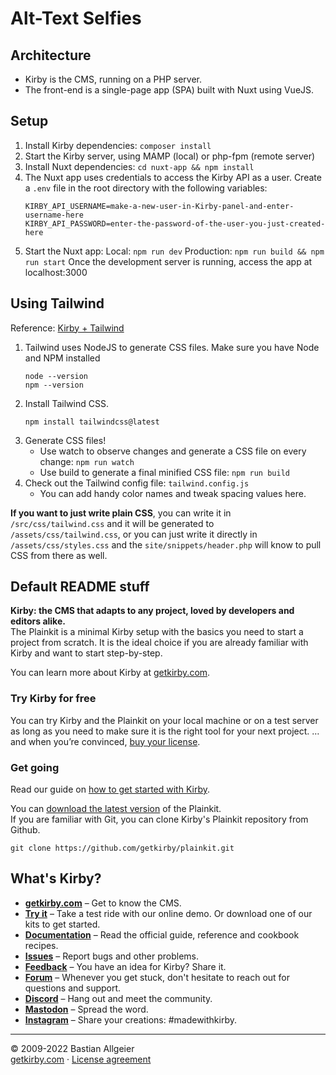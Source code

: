 # Alt-Text Selfies #

## Architecture ##
- Kirby is the CMS, running on a PHP server.
- The front-end is a single-page app (SPA) built with Nuxt using VueJS.

## Setup ##
1. Install Kirby dependencies: `composer install`
2. Start the Kirby server, using MAMP (local) or php-fpm (remote server)
3. Install Nuxt dependencies: `cd nuxt-app && npm install`
4. The Nuxt app uses credentials to access the Kirby API as a user. Create a `.env` file in the root directory with the following variables:
   ```
   KIRBY_API_USERNAME=make-a-new-user-in-Kirby-panel-and-enter-username-here
   KIRBY_API_PASSWORD=enter-the-password-of-the-user-you-just-created-here
   ```
5. Start the Nuxt app:
    Local: `npm run dev`
    Production: `npm run build && npm run start`
Once the development server is running, access the app at localhost:3000

## Using Tailwind ##
Reference: [Kirby + Tailwind](https://getkirby.com/docs/cookbook/setup/kirby-meets-tailwindcss)
1. Tailwind uses NodeJS to generate CSS files. Make sure you have Node and NPM installed
   ```
   node --version
   npm --version
   ```
2. Install Tailwind CSS.
   ```
   npm install tailwindcss@latest
   ```
3. Generate CSS files!
    - Use watch to observe changes and generate a CSS file on every change: `npm run watch`
    - Use build to generate a final minified CSS file: `npm run build`
4. Check out the Tailwind config file: `tailwind.config.js`
    - You can add handy color names and tweak spacing values here.

**If you want to just write plain CSS**, you can write it in `/src/css/tailwind.css` and it will be generated to `/assets/css/tailwind.css`, or you can just write it directly in `/assets/css/styles.css` and the `site/snippets/header.php` will know to pull CSS from there as well.


## Default README stuff ##

**Kirby: the CMS that adapts to any project, loved by developers and editors alike.**  
The Plainkit is a minimal Kirby setup with the basics you need to start a project from scratch. It is the ideal choice if you are already familiar with Kirby and want to start step-by-step.

You can learn more about Kirby at [getkirby.com](https://getkirby.com).

### Try Kirby for free  
You can try Kirby and the Plainkit on your local machine or on a test server as long as you need to make sure it is the right tool for your next project. … and when you’re convinced, [buy your license](https://getkirby.com/buy).

### Get going
Read our guide on [how to get started with Kirby](https://getkirby.com/docs/guide/quickstart).

You can [download the latest version](https://github.com/getkirby/plainkit/archive/main.zip) of the Plainkit.  
If you are familiar with Git, you can clone Kirby's Plainkit repository from Github.

    git clone https://github.com/getkirby/plainkit.git

## What's Kirby?
- **[getkirby.com](https://getkirby.com)** – Get to know the CMS.
- **[Try it](https://getkirby.com/try)** – Take a test ride with our online demo. Or download one of our kits to get started.
- **[Documentation](https://getkirby.com/docs/guide)** – Read the official guide, reference and cookbook recipes.
- **[Issues](https://github.com/getkirby/kirby/issues)** – Report bugs and other problems.
- **[Feedback](https://feedback.getkirby.com)** – You have an idea for Kirby? Share it.
- **[Forum](https://forum.getkirby.com)** – Whenever you get stuck, don't hesitate to reach out for questions and support.
- **[Discord](https://chat.getkirby.com)** – Hang out and meet the community.
- **[Mastodon](https://mastodon.social/@getkirby)** – Spread the word.
- **[Instagram](https://www.instagram.com/getkirby/)** – Share your creations: #madewithkirby.

---

© 2009-2022 Bastian Allgeier  
[getkirby.com](https://getkirby.com) · [License agreement](https://getkirby.com/license)
